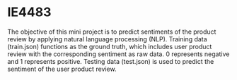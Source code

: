 # IE4483

The objective of this mini project is to predict sentiments of the product review by applying natural language processing (NLP). Training data (train.json) functions as the ground truth, which includes user product review with the corresponding sentiment as raw data. 0 represents negative and 1 represents positive. Testing data (test.json) is used to predict the sentiment of the user product review.
